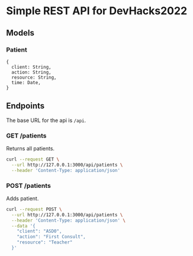 # Simple REST API for DevHacks2022

## Models

### Patient
```
{
  client: String,
  action: String,
  resource: String,
  time: Date,
}
```

## Endpoints

The base URL for the api is `/api`.

### GET /patients

Returns all patients.

```bash
curl --request GET \
  --url http://127.0.0.1:3000/api/patients \
  --header 'Content-Type: application/json'
```

### POST /patients

Adds patient.

```bash
curl --request POST \
  --url http://127.0.0.1:3000/api/patients \
  --header 'Content-Type: application/json' \
  --data '{
    "client": "ASD0",
    "action": "First Consult",
    "resource": "Teacher"
  }'
```